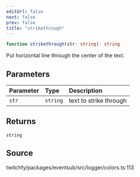```yaml
---
editUrl: false
next: false
prev: false
title: "strikethrough"
---
```


```ts
function strikethrough(str: string): string
```

Put horizontal line through the center of the text.

## Parameters

| Parameter | Type | Description |
| :------ | :------ | :------ |
| `str` | `string` | text to strike through |

## Returns

`string`

## Source

twitchfy/packages/eventsub/src/logger/colors.ts:113

